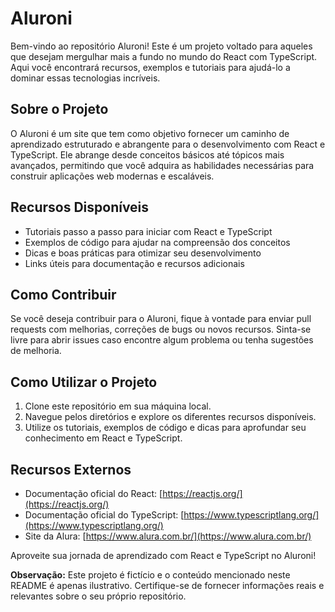 # Aluroni

Bem-vindo ao repositório Aluroni! Este é um projeto voltado para aqueles que desejam mergulhar mais a fundo no mundo do React com TypeScript. Aqui você encontrará recursos, exemplos e tutoriais para ajudá-lo a dominar essas tecnologias incríveis.

## Sobre o Projeto

O Aluroni é um site que tem como objetivo fornecer um caminho de aprendizado estruturado e abrangente para o desenvolvimento com React e TypeScript. Ele abrange desde conceitos básicos até tópicos mais avançados, permitindo que você adquira as habilidades necessárias para construir aplicações web modernas e escaláveis.

## Recursos Disponíveis

- Tutoriais passo a passo para iniciar com React e TypeScript
- Exemplos de código para ajudar na compreensão dos conceitos
- Dicas e boas práticas para otimizar seu desenvolvimento
- Links úteis para documentação e recursos adicionais

## Como Contribuir

Se você deseja contribuir para o Aluroni, fique à vontade para enviar pull requests com melhorias, correções de bugs ou novos recursos. Sinta-se livre para abrir issues caso encontre algum problema ou tenha sugestões de melhoria.

## Como Utilizar o Projeto

1. Clone este repositório em sua máquina local.
2. Navegue pelos diretórios e explore os diferentes recursos disponíveis.
3. Utilize os tutoriais, exemplos de código e dicas para aprofundar seu conhecimento em React e TypeScript.

## Recursos Externos

- Documentação oficial do React: [https://reactjs.org/](https://reactjs.org/)
- Documentação oficial do TypeScript: [https://www.typescriptlang.org/](https://www.typescriptlang.org/)
- Site da Alura: [https://www.alura.com.br/](https://www.alura.com.br/)

Aproveite sua jornada de aprendizado com React e TypeScript no Aluroni!

**Observação:** Este projeto é fictício e o conteúdo mencionado neste README é apenas ilustrativo. Certifique-se de fornecer informações reais e relevantes sobre o seu próprio repositório.
